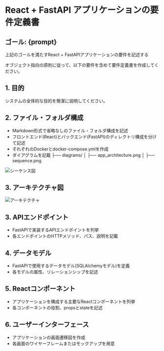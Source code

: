# React + FastAPI アプリケーションの要件定義書
## ゴール: {prompt}
上記のゴールを満たすReact + FastAPIアプリケーションの要件を記述する

オブジェクト指向の原則に従って、以下の要件を含めて要件定義書を作成してください。

## 1. 目的
システムの全体的な目的を簡潔に説明してください。

## 2. ファイル・フォルダ構成
- Markdown形式で省略なしのファイル・フォルダ構成を記述
- フロントエンド(React)とバックエンド(FastAPI)のディレクトリ構成を分けて記述
- それぞれのDockerとdocker-compose.ymlを作成
- ダイアグラムを記載
├── diagrams/
│   ├── app_architecture.png
│   ├── sequence.png

![シーケンス図](diagrams/sequence.png)

## 3. アーキテクチャ図
![アーキテクチャ](diagrams/app_architecture.png)

## 3. APIエンドポイント
- FastAPIで実装するAPIエンドポイントを列挙
- 各エンドポイントのHTTPメソッド、パス、説明を記載

## 4. データモデル
- FastAPIで使用するデータモデル(SQLAlchemyモデル)を定義
- 各モデルの属性、リレーションシップを記述

## 5. Reactコンポーネント
- アプリケーションを構成する主要なReactコンポーネントを列挙
- 各コンポーネントの役割、propsとstateを記述

## 6. ユーザーインターフェース
- アプリケーションの画面遷移図を作成
- 各画面のワイヤーフレームまたはモックアップを用意
